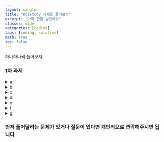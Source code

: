 ```yaml
---
layout: single
title: "Koistudy 과제를 풀어보자"
excerpt: "아직 한참 남았어요"
classes: wide
categories: [coding]
tags: [coding, solution]
math: true
toc: false
---
```


<style>
    .page__content figure > figcaption {
        text-align: center !important;
        margin: -0.4rem 0 0 !important;
        padding: 0 !important;
        font-size: .95em;
        line-height: 1.35;
        background: transparent;
        border: 0;
    }
    img.center {
        display: block;
        margin-left: auto;
        margin-right: auto;
    }
    .lh-boost { line-height: 2.7; }
</style>


하나하나씩 풀어보자.


### 1차 과제
<details class="code-scroll">
    <summary>a</summary>

{% highlight cpp linenos %}
#include <bits/stdc++.h>



using namespace std;


class Time {

public:
	int h, m, s;

	Time(void) : h(0), m(0), s(0) {}
	Time(int H, int M, int S) : h(H), m(M), s(S) {}

	Time operator+(const Time &other) const {
		return Time(
			(h + other.h + ((m + other.m) / 60)) % 24,
			(m + other.m + ((s + other.s) / 60)) % 60,
			(s + other.s) % 60
		);
	}
	Time operator-(const Time &other) const {
		return Time(
			((h - other.h + (int)(((m - other.m) * 60 + s - other.s - 3599) / 3600)) % 24 + 24) % 24,
			((m - other.m + (int)((s - other.s - 59) / 60)) % 60 + 60) % 60,
			((s - other.s) % 60 + 60) % 60
		);
	}

	friend std::ostream& operator<<(std::ostream &out, const Time &t) {
		out << t.h << " " << t.m << " " << t.s;
		return out;
	}
	friend std::istream& operator>>(std::istream &in, Time &t) {
		in >> t.h >> t.m >> t.s;
		return in;
	}
};


int main() {
	ios_base::sync_with_stdio(false);
	cin.tie(0);

	Time a, b;

	for(int i=0; i<3; i++) {
		cin >> a >> b;
		cout << b - a << "\n";
	}


	return 0;
}
{% endhighlight %}

</details>


<details class="code-scroll">
    <summary>b</summary>

{% highlight cpp linenos %}
#include <bits/stdc++.h>



using namespace std;


class Time {

public:
	int h, m, s;

	Time(void) : h(0), m(0), s(0) {}
	Time(int H, int M, int S) :
		h(((H + (M / 60) + (S / 3600)) % 24 + 24) % 24),
		m(((M + (S / 60)) % 60 + 60) % 60),
		s((S + 60) % 60)
	{}

	Time operator+(const Time &other) const {
		return Time(
			(h + other.h + ((m + other.m) / 60)) % 24,
			(m + other.m + ((s + other.s) / 60)) % 60,
			(s + other.s) % 60
		);
	}
	Time operator-(const Time &other) const {
		return Time(
			((h - other.h + (int)(((m - other.m) * 60 + s - other.s - 3599) / 3600)) % 24 + 24) % 24,
			((m - other.m + (int)((s - other.s - 59) / 60)) % 60 + 60) % 60,
			((s - other.s) % 60 + 60) % 60
		);
	}
	void operator=(const Time &other) {
		h = other.h;
		m = other.m;
		s = other.s;

		return;
	}
	void operator+=(const Time &other) {
		Time sum = Time(h, m, s) + other;
		(*this) = sum;

		return;
	}

	friend std::ostream& operator<<(std::ostream &out, const Time &t) {
		out << t.h << " " << t.m << " " << t.s;
		return out;
	}
	friend std::istream& operator>>(std::istream &in, Time &t) {
		in >> t.h >> t.m >> t.s;

		t = Time(t);

		return in;
	}
};


int main() {
	ios_base::sync_with_stdio(false);
	cin.tie(0);

	Time sum;

	for(int i=0; i<4; i++) {
		int a;
		cin >> a;
		sum += Time(0, 0, a);
	}

	cout << sum.m << "\n" << sum.s;


	return 0;
}
{% endhighlight %}

</details>


<details class="code-scroll">
    <summary>c</summary>

{% highlight cpp linenos %}
#include <bits/stdc++.h>



using namespace std;


class Time {

public:
	int h, m, s;

	Time(void) : h(0), m(0), s(0) {}
	Time(int H, int M, int S) {
        long long T = 3600LL*H + 60LL*M + S;
        T %= 24LL*3600; if (T < 0) T += 24LL*3600;
        h = int(T / 3600);
        m = int((T % 3600) / 60);
        s = int(T % 60);
    }

	Time operator+(const Time &other) const {
		return Time(
			(h + other.h),
			(m + other.m),
			(s + other.s)
		);
	}
	Time operator-(const Time &other) const {
		return Time(
			((h - other.h + (int)(((m - other.m) * 60 + s - other.s - 3599) / 3600)) % 24 + 24) % 24,
			((m - other.m + (int)((s - other.s - 59) / 60)) % 60 + 60) % 60,
			((s - other.s) % 60 + 60) % 60
		);
	}
	void operator=(const Time &other) {
		h = other.h;
		m = other.m;
		s = other.s;

		return;
	}
	void operator+=(const Time &other) {
		Time sum = Time(h, m, s) + other;
		(*this) = sum;

		return;
	}

	bool operator!=(const Time &other) const {
		return !(h == other.h && m == other.m && s == other.s);
	}

	friend std::ostream& operator<<(std::ostream &out, const Time &t) {
		out << t.h << " " << t.m << " " << t.s;
		return out;
	}
	friend std::istream& operator>>(std::istream &in, Time &t) {
        int H,M,S; in >> H >> M >> S;
        t = Time(H, M, S);
        return in;
    }
};


int main() {
	// ios_base::sync_with_stdio(false);
	// cin.tie(0);

	int t;
    cin >> t;
	for(int i=0; i<t; i++) {
		int n, m;
		cin >> n >> m;

		Time a = Time(1, 0, 0) + Time(0, n, 0);
		Time b = Time(1, 0, 0) + Time(0, m, 0);

		int x = 0;



		while(!(a.h == b.h && a.m == b.m) && x < 1000000) {
			a = a + Time(1, n, 0);
			b = b + Time(1, m, 0);

			x++;
		}

		cout << setfill('0') << setw(2) << a.h << ":" << setfill('0') << setw(2) << a.m << "\n";
	}


	return 0;
}

{% endhighlight %}

</details>


<details class="code-scroll">
    <summary>d</summary>

{% highlight cpp linenos %}
#include <bits/stdc++.h>



using namespace std;


int T;


int main() {
    ios_base::sync_with_stdio(false);
    cin.tie(0);

    cin >> T;
    for(int l=0; l<T; l++) {
        int month, dayPerMonth, dayPerWeek;

        cin >> month >> dayPerMonth >> dayPerWeek;

        int line = 0;
        
        int pos = 0;
        for(int i=0; i<month; i++) {
            for(int j=0; j<dayPerMonth; j++) {
                pos ++;
                if(pos >= dayPerWeek) {
                    pos -= dayPerWeek;
                    line ++;
                }
            }

            if(pos != 0) line ++;
        }

        cout << "Case #" << l+1 << ": " << line << "\n";
    }



    return 0;
}
{% endhighlight %}
</details>


<details class="code-scroll">
    <summary>e</summary>

{% highlight cpp linenos %}
#include <bits/stdc++.h>



using namespace std;


int Date[12] = {31, 28, 31, 30, 31, 30, 31, 31, 30, 31, 30, 31};

int y, m, d;
int ans = 0;


int main() {
    ios_base::sync_with_stdio(false);
    cin.tie(0);

    cin >> y >> m >> d;

    bool yeonNyeun = (y % 400 == 0 || (y % 100 != 0 && y % 4 == 0));
    if(yeonNyeun) Date[1] = 29;

    
    int weeks = (Date[((m - 1) % 12 + 12) % 12] - d + 7) / 7;
    ans = d + weeks * 7 - Date[((m - 1) % 12 + 12) % 12];

    weeks = (Date[(m % 12 + 12) % 12] - ans + 7) / 7;
    ans = ans + weeks * 7 - Date[(m % 12 + 12) % 12];

    cout << (m >= 11 ? y+1 : y) << " " << ((m + 1) % 12 + 12) % 12 + 1 << " " << ans;



    return 0;
}
{% endhighlight %}
</details>


<details class="code-scroll">
    <summary>f</summary>

{% highlight cpp linenos %}
#include <bits/stdc++.h>



using namespace std;


double X1, Y1, X2, Y2;


int main() {
    ios_base::sync_with_stdio(false);
    cin.tie(nullptr);

    cin >> X1 >> Y1 >> X2 >> Y2;

    int top, down, left, right;
    if(X1 > X2) {
        left = (int)ceil(X2);
        right = (int)floor(X1);
    }else {
        left = (int)ceil(X1);
        right = (int)floor(X2);
    }
    if(Y1 > Y2) {
        down = (int)ceil(Y2);
        top = (int)floor(Y1);
    }else {
        down = (int)ceil(Y1);
        top = (int)floor(Y2);
    }

    cout << max(0LL, (long long)right - left + 1) * max(0LL, (long long)top - down + 1);


    return 0;
}
{% endhighlight %}
</details>


<details class="code-wrap-char">
	<summary>g</summary>
{% highlight cpp linenos %}
#include <bits/stdc++.h>



using namespace std;


struct Pos {
    int x;
    int y;

    Pos(void) : x(0), y(0) {}
    Pos(int X, int Y) : x(X), y(Y) {}

    friend istream& operator>>(istream& in, Pos& pos) {
        in >> pos.x >> pos.y;
        return in;
    }

    friend ostream& operator<<(ostream& out, Pos& pos) {
        out << pos.x << pos.y;
        return out;
    }
};


const int MAXA = 12;
const int MAXN = 50;
const int INF = 2e9;

int n;
int w;
Pos a[MAXA + 10];

int dp[MAXN + 10][MAXN + 10];

int ans = INF;


int distance(const Pos& a, const Pos& b) {
    return (abs(a.x - b.x) + abs(a.y - b.y));
}


int main() {
    ios_base::sync_with_stdio(false);
    cin.tie(nullptr);

    cin >> n;
    cin >> w;
    for(int i=1; i<=w; i++) {
        cin >> a[i];
    }


    for(int i=0; i<=w; i++) { for(int j=0; j<=w; j++) dp[i][j] = INF; }
    
    dp[1][0] = distance(Pos(1, 1), a[1]);
    for(int i=2; i<=w; i++) {
        dp[i][0] = dp[i-1][0] + distance(a[i-1], a[i]);
    }
    dp[0][1] = distance(Pos(n, n), a[1]);
    for(int i=2; i<=w; i++) {
        dp[0][i] = dp[0][i-1] + distance(a[i-1], a[i]);
    }

    for(int i=0; i<=w; i++) {
        for(int j=0; j<=w; j++) {
            int cur = dp[i][j];
            if (cur == INF) continue;

            int next = max(i, j) + 1;
            if (next > w) continue;

            Pos p1 = (i == 0 ? Pos(1, 1) : a[i]);
            Pos p2 = (j == 0 ? Pos(n, n) : a[j]);

            dp[next][j] = min(dp[next][j], cur + distance(p1, a[next]));
            dp[i][next] = min(dp[i][next], cur + distance(p2, a[next]));
        }
    }

    for(int k=0; k<=w; k++) {
        ans = min({ans, dp[k][w], dp[w][k]});
    }

    cout << ans;


    return 0;
}
{% endhighlight %}
</details>



### 먼저 풀어달라는 문제가 있거나 질문이 있다면 개인적으로 연락해주시면 됩니다